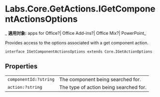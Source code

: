
# Labs.Core.GetActions.IGetComponentActionsOptions

 _ **適用対象:** apps for Office?| Office Add-ins?| Office Mix?| PowerPoint_

Provides access to the options associated with a get component action.

```
interface IGetComponentActionsOptions extends Core.IGetActionOptions
```


## Properties


|||
|:-----|:-----|
| `componentId:?string`|The component being searched for.|
| `action:?string`|The type of action being searched for.|
